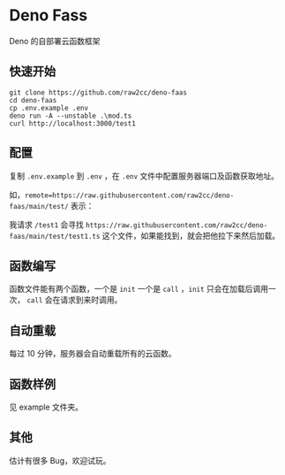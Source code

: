 # Deno Fass

Deno 的自部署云函数框架

## 快速开始

```shell
git clone https://github.com/raw2cc/deno-faas
cd deno-faas
cp .env.example .env
deno run -A --unstable .\mod.ts
curl http://localhost:3000/test1
```

## 配置

复制 `.env.example` 到 `.env` ，在 `.env` 文件中配置服务器端口及函数获取地址。

如，`remote=https://raw.githubusercontent.com/raw2cc/deno-faas/main/test/` 表示：

我请求 `/test1` 会寻找 `https://raw.githubusercontent.com/raw2cc/deno-faas/main/test/test1.ts` 这个文件，如果能找到，就会把他拉下来然后加载。


## 函数编写

函数文件能有两个函数，一个是 `init` 一个是 `call` ，`init` 只会在加载后调用一次， `call` 会在请求到来时调用。


## 自动重载

每过 10 分钟，服务器会自动重载所有的云函数。

## 函数样例

见 example 文件夹。

## 其他

估计有很多 Bug，欢迎试玩。